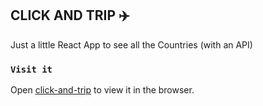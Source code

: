 
## CLICK AND TRIP ✈️

Just a little React App to see all the Countries (with an API)

### `Visit it`

Open [click-and-trip](click-and-trip.netlify.app) to view it in the browser.

